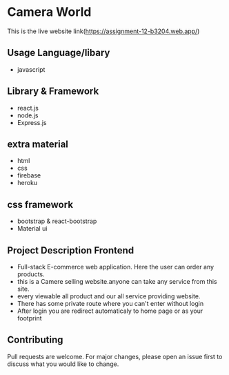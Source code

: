 # Camera World

This is the live website link(https://assignment-12-b3204.web.app/)

## Usage Language/libary
- javascript

## Library & Framework
- react.js
- node.js
- Express.js



## extra material
- html
- css
- firebase
- heroku

## css framework
- bootstrap & react-bootstrap
- Material ui

## Project Description Frontend
- Full-stack E-commerce web application. Here the user can order any products.
- this is a Camere selling website.anyone can take any service from this site.
- every viewable all product and our all service providing website.
- There has some private route where you can't enter without login
- After login you are redirect automaticaly to home page or as your footprint


## Contributing
Pull requests are welcome. For major changes, please open an issue first to discuss what you would like to change.
